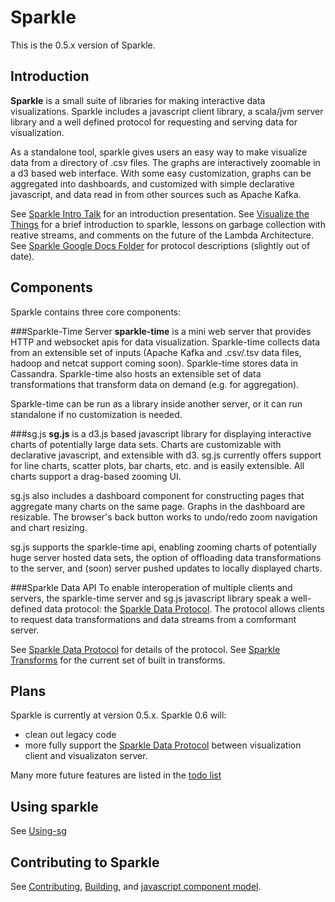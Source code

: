 Sparkle
=======

This is the 0.5.x version of Sparkle. 

Introduction
-------
**Sparkle** is a small suite of libraries for making interactive data visualizations. Sparkle includes a javascript client library, a scala/jvm server library and a well defined protocol for requesting and serving data for visualization. 

As a standalone tool, sparkle gives users an easy way to make visualize data from a directory of .csv files. The graphs are interactively zoomable in a d3 based web interface. With some easy customization, graphs can be aggregated into dashboards, and customized with simple declarative javascript, and data read in from other sources such as Apache Kafka.

See [Sparkle Intro Talk](https://docs.google.com/presentation/d/1j704Lcj7HhL1O6K2sOYdQeDyhQ_porkbur7UOkKeD50) for an introduction presentation.
See [Visualize the Things](https://docs.google.com/presentation/d/1YGeO2FEvdjGgSRihxU5HdEDdktBbv7mfYDtVAxW0FKU) for a brief introduction to sparkle, lessons on garbage collection with reative streams, and comments on the future of the Lambda Architecture.
See [Sparkle Google Docs Folder](https://drive.google.com/folderview?id=0B6uZet2ug3aKfm9KRTdXcFZUc3o2UnFyU3FscWk2T2pNazdoR1AzMlZiU3lLRXFILXJHdlU) for protocol descriptions (slightly out of date).

Components
------
Sparkle contains three core components:

###Sparkle-Time Server 
**sparkle-time** is a mini web server that provides HTTP and websocket apis for data visualization. Sparkle-time collects data from an extensible set of inputs (Apache Kafka and .csv/.tsv data files, hadoop and netcat support coming soon). Sparkle-time stores data in Cassandra.  Sparkle-time also hosts an extensible set of data transformations that transform data on demand (e.g. for aggregation).

Sparkle-time can be run as a library inside another server, or it can run standalone if no customization is needed.

###sg.js 
**sg.js** is a d3.js based javascript library for displaying interactive charts of potentially large data sets.  Charts are customizable with declarative javascript, and extensible with d3. sg.js currently offers support for line charts, scatter plots, bar charts, etc. and is easily extensible. All charts support a drag-based zooming UI. 

sg.js also includes a dashboard component for constructing pages that aggregate many charts on the same page. Graphs in the dashboard are resizable. The browser's back button works to undo/redo zoom navigation and chart resizing.

sg.js supports the sparkle-time api, enabling zooming charts of potentially huge server hosted data sets, the option of offloading data transformations to the server, and (soon) server pushed updates to locally displayed charts.

###Sparkle Data API
To enable interoperation of multiple clients and servers, the sparkle-time server and sg.js javascript library speak a well-defined data protocol: the [Sparkle Data Protocol](https://docs.google.com/document/d/1OvRxFbTzjuLSh7J3NXEM3jNQKxCCiBEfKr5fE6EeBJk/pub). The protocol allows clients to request data transformations and data streams from a comformant server.

See [Sparkle Data Protocol](https://docs.google.com/document/d/1OvRxFbTzjuLSh7J3NXEM3jNQKxCCiBEfKr5fE6EeBJk/pub) for details of the protocol. See [Sparkle Transforms](https://docs.google.com/document/d/1rz_7otdjla5d9990zdvM6Uev-5c_jqbZhepyLIKQO6U/pub) for the current set of built in transforms.


Plans
-------
Sparkle is currently at version 0.5.x.  Sparkle 0.6 will:
* clean out legacy code 
* more fully support the [Sparkle Data Protocol](https://docs.google.com/document/d/1OvRxFbTzjuLSh7J3NXEM3jNQKxCCiBEfKr5fE6EeBJk/pub) between visualization client and visualizaton server.

Many more future features are listed in the [todo list](https://github.com/mighdoll/sparkle/blob/master/ToDo)

Using sparkle 
-------
See [Using-sg](https://github.com/mighdoll/sparkle/blob/master/Using-sg.md)

Contributing to Sparkle 
-------
See [Contributing](https://github.com/mighdoll/sparkle/blob/master/contributing.md), [Building](https://github.com/mighdoll/sparkle/blob/master/Building.md), and
 [javascript component model](https://github.com/mighdoll/sparkle/blob/master/component-model.md).


